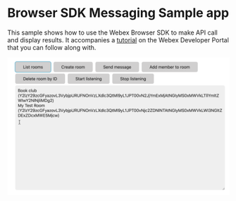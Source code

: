 # Browser SDK Messaging Sample app

This sample shows how to use the Webex Browser SDK to make API call and display results. It accompanies a [tutorial](https://developer.webex.com/docs/browser-sdk-messaging-tutorial) on the Webex Developer Portal that you can follow along with.

![](app.png)
